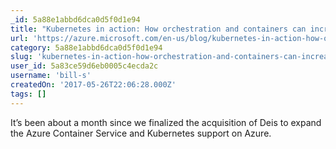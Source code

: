 ```yaml
---
_id: 5a88e1abbd6dca0d5f0d1e94
title: "Kubernetes in action: How orchestration and containers can increase uptime and resiliency"
url: 'https://azure.microsoft.com/en-us/blog/kubernetes-in-action-how-orchestration-and-containers-can-increase-uptime-and-resiliency/'
category: 5a88e1abbd6dca0d5f0d1e94
slug: 'kubernetes-in-action-how-orchestration-and-containers-can-increase-uptime-and-resiliency'
user_id: 5a83ce59d6eb0005c4ecda2c
username: 'bill-s'
createdOn: '2017-05-26T22:06:28.000Z'
tags: []
---
```


It’s been about a month since we finalized the acquisition of Deis to expand the Azure Container Service and Kubernetes support on Azure.
